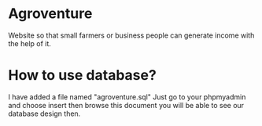 # Agroventure
Website so that small farmers or business people can generate income with the help of it.

# How to use database?
I have added a file named "agroventure.sql" Just go to your phpmyadmin and choose insert then browse this document you will be able to see our database design then.
